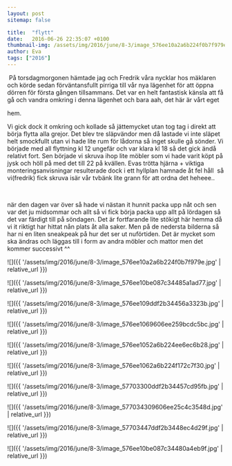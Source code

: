 ```yaml
---
layout: post
sitemap: false

title:  "flytt"
date:   2016-06-26 22:35:07 +0100
thumbnail-img: /assets/img/2016/june/8-3/image_576ee10a2a6b224f0b7f979e.jpg
author: Eva
tags: ["2016"]
---
```


 På torsdagmorgonen hämtade jag och Fredrik våra nycklar hos mäklaren och körde sedan förväntansfullt pirriga till vår nya lägenhet för att öppna dörren för första gången tillsammans. Det var en helt fantastisk känsla att få gå och vandra omkring i denna lägenhet och bara aah, det här är vårt eget 

hem. 

Vi gick dock it omkring och kollade så jättemycket utan tog tag i direkt att börja flytta alla grejor. Det blev tre släpvändor men då lastade vi inte släpet helt smockfullt utan vi hade lite rum för lådorna så inget skulle gå sönder. Vi började med all flyttning kl 12 ungefär och var klara kl 18 så det gick ändå relativt fort. Sen började vi skruva ihop lite möbler som vi hade varit köpt på jysk och höll på med det till 22 på kvällen. Evas trötta hjärna + viktiga monteringsanvisningar resulterade dock i ett hyllplan hamnade åt fel håll  så vi(fredrik) fick skruva isär vår tvbänk lite grann för att ordna det heheee..




 




när den dagen var över så hade vi nästan it hunnit packa upp nåt och sen var det ju midsommar och allt så vi fick börja packa upp allt på lördagen så det var färdigt till på söndagen. Det är fortfarande lite stökigt här hemma då vi it riktigt har hittat nån plats åt alla saker. Men på de nedersta bilderna så har ni en liten sneakpeak på hur det ser ut nuförtiden. Det är mycket som ska ändras och läggas till i form av andra möbler och mattor men det kommer successivt ^^

![]({{ '/assets/img/2016/june/8-3/image_576ee10a2a6b224f0b7f979e.jpg'  | relative_url }})

![]({{ '/assets/img/2016/june/8-3/image_576ee10be087c34485a1ad77.jpg'  | relative_url }})

![]({{ '/assets/img/2016/june/8-3/image_576ee109ddf2b34456a3323b.jpg'  | relative_url }})

![]({{ '/assets/img/2016/june/8-3/image_576ee1069606ee259bcdc5bc.jpg'  | relative_url }})

![]({{ '/assets/img/2016/june/8-3/image_576ee1052a6b224ee6ec6b28.jpg'  | relative_url }})

![]({{ '/assets/img/2016/june/8-3/image_576ee1062a6b224f172c7f30.jpg'  | relative_url }})

![]({{ '/assets/img/2016/june/8-3/image_57703300ddf2b34457cd95fb.jpg'  | relative_url }})

![]({{ '/assets/img/2016/june/8-3/image_577034309606ee25c4c3548d.jpg'  | relative_url }})

![]({{ '/assets/img/2016/june/8-3/image_57703447ddf2b3448ec4d29f.jpg'  | relative_url }})

![]({{ '/assets/img/2016/june/8-3/image_576ee10be087c34480a4eb9f.jpg'  | relative_url }})

